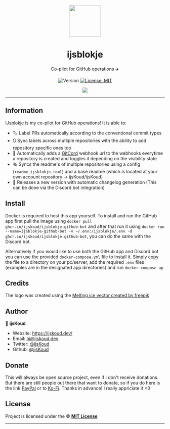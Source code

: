 <div align="center">
    <img src="https://avatars.githubusercontent.com/in/214508" width="100px" />
    <h1>ijsblokje</h1>
  
  <p>Co-pilot for GitHub operations ✈️</p>
  
  <p align="center">
    <img alt="Version" src="https://img.shields.io/badge/version-3.0.6-blue.svg" />
    <a href="/LICENSE" target="_blank">
      <img alt="License: MIT" src="https://img.shields.io/badge/License-MIT-yellow.svg" />
    </a>
  </p>

  <a href="https://ijskoud.dev/discord" target="_blank">
    <img src="https://ijskoud.dev/discord/banner" />
  </a>
</div>

---

## Information

IJsblokje is my co-pilot for GitHub operations! It is able to:

- 🏷️ Label PRs automatically according to the conventional commit types
- 🔃 Sync labels across mutliple repositories with the ability to add repository specific ones too
- 🔔 Automatically adds a [GitCord](https://github.com/ijskoud/gitcord) webhook url to the webhooks everytime a repository is created and toggles it depending on the visibility state
- 🗞️ Syncs the readme's of multiple repositories using a config (`readme.ijsblokje.toml`) and a base readme (which is located at your own account repository -> ijsKoud/ijsKoud)
- 🎉 Releases a new version with automatic changelog generation (This can be done via the Discord bot integration)

## Install

Docker is required to host this app yourself. To install and run the GitHub app first pull the image using `docker pull ghcr.io/ijskoud/ijsblokje:github-bot` and after that run it using `docker run --name=ijsblokje-github-bot -v ~/.env:/ijsblokje/.env -d ghcr.io/ijskoud/ijsblokje:github-bot`, you can do the same with the Discord bot.

Alternatively if you would like to use both the GitHub app and Discord bot you can use the provided `docker-compose.yml` file to install it. Simply copy the file to a directory on your pc/server, add the required `.env` files (examples are in the designated app directories) and run `docker-compose up`

## Credits
The logo was created using the <a href='https://www.freepik.com/vectors/melting-ice'>Melting ice vector created by freepik</a>

## Author

👤 **ijsKoud**

-   Website: https://ijskoud.dev/
-   Email: <hi@ijskoud.dev>
-   Twitter: [@ijsKoud](https://ijskoud.dev/twitter)
-   Github: [@ijsKoud](https://github.com/ijsKoud)

## Donate

This will always be open source project, even if I don't receive donations. But there are still people out there that want to donate, so if you do here is the link [PayPal](https://ijskoud.dev/paypal) or to [Ko-Fi](https://ijskoud.dev/kofi). Thanks in advance! I really appriciate it <3

## License

Project is licensed under the © [**MIT License**](/LICENSE)

---
